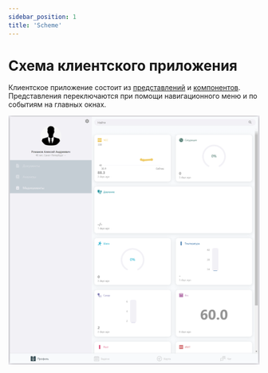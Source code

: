 ```yaml
---
sidebar_position: 1
title: 'Scheme'
---
```


# Схема клиентского приложения

Клиентское приложение состоит из [представлений](http://localhost:3002/docs/views/intro) и [компонентов](http://localhost:3002/docs/components/intro).   
Представления переключаются при помощи навигационного меню и по событиям на главных окнах.


<!-- !["Главное окно"](../../../static/img/presentation/homePage/homePage.png) -->
<div align="center"><img alt="imgscreen" src="../../../static/img/presentation/homePage/homePage.png"/></div>
